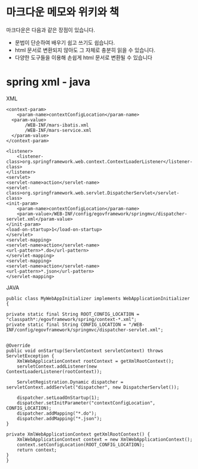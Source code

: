 <h1> 마크다운 메모와 위키와 책 </h1>
<p> 마크다운은 다음과 같은 장점이 있습니다.</p>
<ul>
	<li> 문법이 단순하여 배우기 쉽고 쓰기도 쉽습니다. </li>
    <li> html 문서로 변환되지 않아도 그 자체로 충분히 읽을 수 있습니다. </li>
    <li> 다양한 도구들을 이용해 손쉽게 html 문서로 변환될 수 있습니다 </li>
</ul>


<h1> spring xml - java </h1>


<p>XML</p>

    <context-param>
        <param-name>contextConfigLocation</param-name>
      <param-value>
           /WEB-INF/mars-ibatis.xml 
           /WEB-INF/mars-service.xml 
      </param-value>
    </context-param>

    <listener>
        <listener-class>org.springframework.web.context.ContextLoaderListener</listener-class>
    </listener>
    <servlet>
	<servlet-name>action</servlet-name>
	<servlet-class>org.springframework.web.servlet.DispatcherServlet</servlet-class>
	<init-param>
		<param-name>contextConfigLocation</param-name>
		<param-value>/WEB-INF/config/egovframework/springmvc/dispatcher-servlet.xml</param-value>
	</init-param>
	<load-on-startup>1</load-on-startup>
    </servlet>
    <servlet-mapping>
	<servlet-name>action</servlet-name>
	<url-pattern>*.do</url-pattern>
    </servlet-mapping>
    <servlet-mapping>
	<servlet-name>action</servlet-name>
	<url-pattern>*.json</url-pattern>
    </servlet-mapping>

<p>JAVA</p>

    public class MyWebAppInitializer implements WebApplicationInitializer {

	private static final String ROOT_CONFIG_LOCATION = "classpath*:/egovframework/spring/context-*.xml";
	private static final String CONFIG_LOCATION = "/WEB-INF/config/egovframework/springmvc/dispatcher-servlet.xml";
	
	
	@Override
	public void onStartup(ServletContext servletContext) throws ServletException {
		XmlWebApplicationContext rootContext = getXmlRootContext();
		servletContext.addListener(new ContextLoaderListener(rootContext));
		
		ServletRegistration.Dynamic dispatcher = servletContext.addServlet("dispatcher", new DispatcherServlet());
       
		dispatcher.setLoadOnStartup(1);
		dispatcher.setInitParameter("contextConfigLocation", CONFIG_LOCATION);
		dispatcher.addMapping("*.do");
		dispatcher.addMapping("*.json");
	}
	
	private XmlWebApplicationContext getXmlRootContext() {
		XmlWebApplicationContext context = new XmlWebApplicationContext();
		context.setConfigLocation(ROOT_CONFIG_LOCATION);
		return context;
	}
    }


